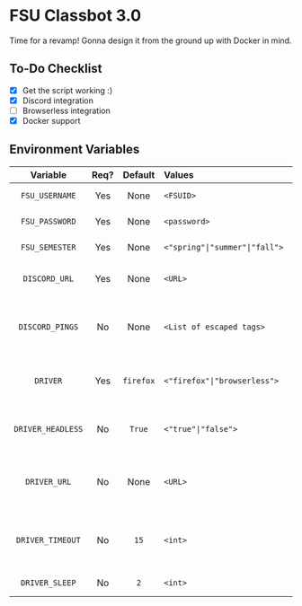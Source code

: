 # FSU Classbot 3.0

Time for a revamp! Gonna design it from the ground up with Docker in mind.

## To-Do Checklist

- [x] Get the script working :)
- [x] Discord integration
- [ ] Browserless integration
- [x] Docker support

## Environment Variables

| Variable | Req? | Default | Values | Description |
|:--------:|:--------:|:-------:|:-------|:------------|
| `FSU_USERNAME`    | Yes | None | `<FSUID>` | The username used to log into FSU CAS
| `FSU_PASSWORD`    | Yes | None | `<password>` | The password used to log into FSU CAS
| `FSU_SEMESTER`    | Yes | None | `<"spring"\|"summer"\|"fall">` | The desired semester to use for class enrollment
| `DISCORD_URL`     | Yes | None | `<URL>` | The discord webhook URL you'd like to send notifications to
| `DISCORD_PINGS`   | No  | None | `<List of escaped tags>` | The tags you'd like to be included before any discord embeds sent (e.g. `"<@!123456789012345678>"`)
| `DRIVER`          | Yes | `firefox` | `<"firefox"\|"browserless">` | The driver you'd like to use (Note: Browserless is a service, not a free choice!)
| `DRIVER_HEADLESS` | No  | `True` | `<"true"\|"false">` | If using a local driver, (e.g. `firefox`) this sets whether you want to see the browser as it works
| `DRIVER_URL`      | No  | None | `<URL>` | If using Browserless, this is the URL of the server you'd like to connect to. This is passed into `selenium.Remote()`
| `DRIVER_TIMEOUT`  | No  | `15` | `<int>` | The number of seconds for the WebDriver to wait for expected conditions (e.g. `element_to_be_clickable`)
| `DRIVER_SLEEP`    | No  | `2`  | `<int>` | The number of seconds to wait before looping
